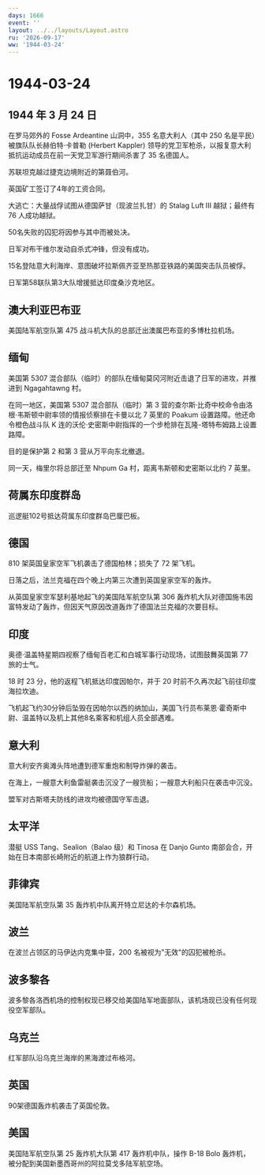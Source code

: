 ```yaml
---
days: 1666
event: ''
layout: ../../layouts/Layout.astro
ru: '2026-09-17'
ww: '1944-03-24'
---
```


# 1944-03-24

## 1944 年 3 月 24 日

在罗马郊外的 Fosse Ardeantine 山洞中，355 名意大利人（其中 250
名是平民）被旗队队长赫伯特·卡普勒 (Herbert Kappler)
领导的党卫军枪杀，以报复意大利抵抗运动成员在前一天党卫军游行期间杀害了
35 名德国人。

苏联坦克越过捷克边境附近的第聂伯河。

英国矿工签订了4年的工资合同。

大逃亡：大量战俘试图从德国萨甘（现波兰扎甘）的 Stalag Luft III
越狱；最终有 76 人成功越狱。

50名失败的囚犯将因参与其中而被处决。

日军对布干维尔发动自杀式冲锋，但没有成功。

15名登陆意大利海岸、意图破坏拉斯佩齐亚至热那亚铁路的美国突击队员被俘。

日军第58联队第3大队增援抵达印度桑沙克地区。

## 澳大利亚巴布亚

美国陆军航空队第 475 战斗机大队的总部迁出澳属巴布亚的多博杜拉机场。

## 缅甸

美国第 5307
混合部队（临时）的部队在缅甸莫冈河附近击退了日军的进攻，并推进到
Ngagahtawng 村。

在同一地区，美国第 5307 混合部队（临时）第 3
营的查尔斯·比奇中校命令由洛根·韦斯顿中尉率领的情报侦察排在卡曼以北 7
英里的 Poakum 设置路障。他还命令橙色战斗队 K
连的沃伦·史密斯中尉指挥的一个步枪排在瓦隆-塔特布姆路上设置路障。

目的是保护第 2 和第 3 营从万平向东北撤退。

同一天，梅里尔将总部迁至 Nhpum Ga 村，距离韦斯顿和史密斯以北约 7 英里。

## 荷属东印度群岛

巡逻艇102号抵达荷属东印度群岛巴厘巴板。

## 德国

810 架英国皇家空军飞机袭击了德国柏林；损失了 72 架飞机。

日落之后，法兰克福在四个晚上内第三次遭到英国皇家空军的轰炸。

从英国皇家空军瑟利基地起飞的美国陆军航空队第 306
轰炸机大队对德国施韦因富特发动了轰炸，但因天气原因改道轰炸了德国法兰克福的次要目标。

## 印度

奥德·温盖特星期四视察了缅甸百老汇和白城军事行动现场，试图鼓舞英国第 77
旅的士气。

18 时 23 分，他的返程飞机抵达印度因帕尔，并于 20
时前不久再次起飞前往印度海拉坎迪。

飞机起飞约30分钟后坠毁在因帕尔以西的纳加山，美国飞行员布莱恩·霍奇斯中尉、温盖特以及机上其他8名乘客和机组人员全部遇难。

## 意大利

意大利安齐奥滩头阵地遭到德军重炮和制导炸弹的袭击。

在海上，一艘意大利鱼雷艇袭击沉没了一艘货船；一艘意大利船只在袭击中沉没。

盟军对古斯塔夫防线的进攻均被德国守军击退。

## 太平洋

潜艇 USS Tang、Sealion（Balao 级）和 Tinosa 在 Danjo Gunto
南部会合，开始在日本南部长崎附近的航道上作为狼群行动。

## 菲律宾

美国陆军航空队第 35 轰炸机中队离开特立尼达的卡尔森机场。

## 波兰

在波兰占领区的马伊达内克集中营，200 名被视为"无效"的囚犯被枪杀。

## 波多黎各

波多黎各洛西机场的控制权现已移交给美国陆军地面部队，该机场现已没有任何现役空军部队。

## 乌克兰

红军部队沿乌克兰海岸的黑海渡过布格河。

## 英国

90架德国轰炸机袭击了英国伦敦。

## 美国

美国陆军航空队第 25 轰炸机大队第 417 轰炸机中队，操作 B-18 Bolo
轰炸机，被分配到美国新墨西哥州的阿拉莫戈多陆军航空场。